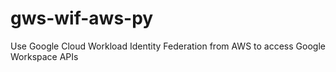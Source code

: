 # gws-wif-aws-py
Use Google Cloud Workload Identity Federation from AWS to access Google Workspace APIs
